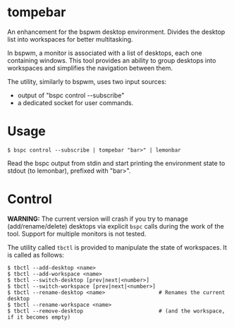 # tompebar
An enhancement for the bspwm desktop environment. Divides the desktop list into workspaces for better multitasking.

In bspwm, a monitor is associated with a list of desktops, each one containing windows.
This tool provides an ability to group desktops into workspaces and simplifies the navigation between them.

The utility, similarly to bspwm, uses two input sources:
* output of "bspc control --subscribe"
* a dedicated socket for user commands.

# Usage
`$ bspc control --subscribe | tompebar "bar>" | lemonbar`

Read the bspc output from stdin and start printing the environment state to stdout (to lemonbar), prefixed with "bar>".

# Control
**WARNING:** The current version will crash if you try to manage (add/rename/delete) desktops via explicit `bspc` calls during the work of the tool. Support for multiple monitors is not tested.

The utility called `tbctl` is provided to manipulate the state of workspaces. It is called as follows:
```
$ tbctl --add-desktop <name>
$ tbctl --add-workspace <name>
$ tbctl --switch-desktop [prev|next|<number>]
$ tbctl --switch-workspace [prev|next|<number>]
$ tbctl --rename-desktop <name>                 # Renames the current desktop
$ tbctl --rename-workspace <name>
$ tbctl --remove-desktop                        # (and the workspace, if it becomes empty)
```
